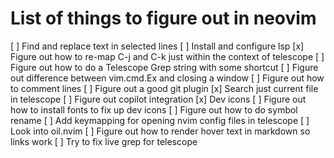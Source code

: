 # List of things to figure out in neovim

[ ] Find and replace text in selected lines
[ ] Install and configure lsp
[x] Figure out how to re-map C-j and C-k just within the context of telescope
[ ] Figure out how to do a Telescope Grep string with some shortcut
[ ] Figure out difference between vim.cmd.Ex and closing a window
[ ] Figure out how to comment lines
[ ] Figure out a good git plugin
[x] Search just current file in telescope
[ ] Figure out copilot integration
[x] Dev icons
[ ] Figure out how to install fonts to fix up dev icons
[ ] Figure out how to do symbol rename
[ ] Add keymapping for opening nvim config files in telescope
[ ] Look into oil.nvim
[ ] Figure out how to render hover text in markdown so links work
[ ] Try to fix live grep for telescope
